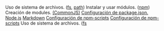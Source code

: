 Uso de sistema de archivos. ([fs](https://nodejs.org/api/fs.html123), [path](https://nodejs.org/api/path.html))
Instalar y usar módulos. ([npm](https://www.npmjs.com/))
Creación de modules. [(CommonJS)](https://nodejs.org/docs/latest-v0.10.x/api/modules.html)
[Configuración de package.json.](https://docs.npmjs.com/files/package.json)
[Node.js](https://nodejs.org/)
[Markdown](https://es.wikipedia.org/wiki/Markdown)
[Configuración de npm-scripts](https://docs.npmjs.com/misc/scripts123)
[Configuración de npm-scripts](https://docs.npmjs.com/misc/scripts)
Uso de sistema de archivos. ([fs](https://nodejs.org/api/fs.html123)

